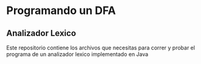 # Programando un DFA 
## Analizador Lexico
Este repositorio contiene los archivos que necesitas para correr y probar el programa de un analizador lexico implementado en Java

